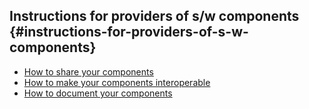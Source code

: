 ## Instructions for providers of s/w components {#instructions-for-providers-of-s-w-components}

* [How to share your components](how-to-share-your-components.md)
* [How to make your components interoperable](how-to-make-your-components-interoperable.md)
* [How to document your components](how-to-document-your-components.md)

